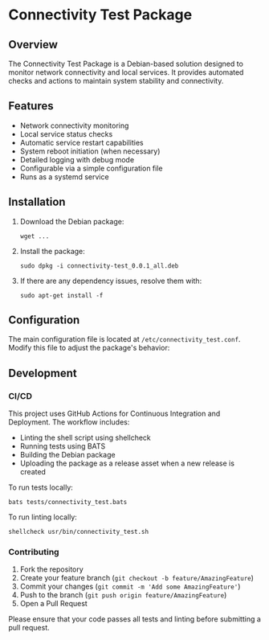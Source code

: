 # Connectivity Test Package

## Overview

The Connectivity Test Package is a Debian-based solution designed to monitor network connectivity and local services. It provides automated checks and actions to maintain system stability and connectivity.

## Features

- Network connectivity monitoring
- Local service status checks
- Automatic service restart capabilities
- System reboot initiation (when necessary)
- Detailed logging with debug mode
- Configurable via a simple configuration file
- Runs as a systemd service

## Installation

1. Download the Debian package:
   ```
   wget ...
   ```

2. Install the package:
   ```
   sudo dpkg -i connectivity-test_0.0.1_all.deb
   ```

3. If there are any dependency issues, resolve them with:
   ```
   sudo apt-get install -f
   ```

## Configuration

The main configuration file is located at `/etc/connectivity_test.conf`. Modify this file to adjust the package's behavior:


## Development

### CI/CD

This project uses GitHub Actions for Continuous Integration and Deployment. The workflow includes:

- Linting the shell script using shellcheck
- Running tests using BATS
- Building the Debian package
- Uploading the package as a release asset when a new release is created

To run tests locally:

```
bats tests/connectivity_test.bats
```

To run linting locally:

```
shellcheck usr/bin/connectivity_test.sh
```

### Contributing

1. Fork the repository
2. Create your feature branch (`git checkout -b feature/AmazingFeature`)
3. Commit your changes (`git commit -m 'Add some AmazingFeature'`)
4. Push to the branch (`git push origin feature/AmazingFeature`)
5. Open a Pull Request

Please ensure that your code passes all tests and linting before submitting a pull request.